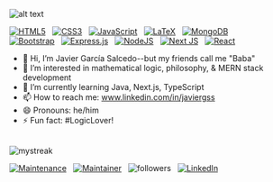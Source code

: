 ![alt text](https://github.com/JavierGSS/JavierGSS/blob/main/docs/JGS.png?raw=true)


[![HTML5](https://img.shields.io/badge/html5-%23E34F26.svg?style=for-the-badge&logo=html5&logoColor=white)](https://dev.w3.org/html5/spec-LC/) &nbsp; [![CSS3](https://img.shields.io/badge/css3-%231572B6.svg?style=for-the-badge&logo=css3&logoColor=white)](https://www.w3.org/TR/CSS/#css) &nbsp; [![JavaScript](https://img.shields.io/badge/javascript-%23323330.svg?style=for-the-badge&logo=javascript&logoColor=%23F7DF1E)](https://ecma-international.org/publications-and-standards/standards/ecma-262/) &nbsp; [![LaTeX](https://img.shields.io/badge/latex-%23008080.svg?style=for-the-badge&logo=latex&logoColor=white)](https://www.latex-project.org//) &nbsp; [![MongoDB](https://img.shields.io/badge/MongoDB-%234ea94b.svg?style=for-the-badge&logo=mongodb&logoColor=white)](https://www.mongodb.com) &nbsp; <br/> [![Bootstrap](https://img.shields.io/badge/bootstrap-%238511FA.svg?style=for-the-badge&logo=bootstrap&logoColor=white)](https://getbootstrap.com) &nbsp; [![Express.js](https://img.shields.io/badge/express.js-%23404d59.svg?style=for-the-badge&logo=express&logoColor=%2361DAFB)](https://expressjs.com) &nbsp; [![NodeJS](https://img.shields.io/badge/node.js-6DA55F?style=for-the-badge&logo=node.js&logoColor=white)](https://nodejs.org/en) &nbsp; [![Next JS](https://img.shields.io/badge/Next-black?style=for-the-badge&logo=next.js&logoColor=white)](https://nextjs.org) &nbsp; [![React](https://img.shields.io/badge/react-%2320232a.svg?style=for-the-badge&logo=react&logoColor=%2361DAFB)](https://react.dev)
<br/>

- 👋 Hi, I’m Javier García Salcedo--but my friends call me "Baba"
- 👀 I’m interested in mathematical logic, philosophy, & MERN stack development
- 🌱 I’m currently learning Java, Next.js, TypeScript
- 📫 How to reach me: www.linkedin.com/in/javiergss
- 😄 Pronouns: he/him
- ⚡ Fun fact: #LogicLover!
<br/>

<img src="https://github-readme-streak-stats.herokuapp.com/?user=madushadhanushka&theme=tokyonight" alt="mystreak"/>

[![Maintenance](https://img.shields.io/badge/Maintained%3F-yes-green.svg)](https://GitHub.com/JavierGSS) &nbsp; [![Maintainer](https://img.shields.io/badge/Maintainer-JavierGSS-blue)](https://www.linkedin.com/in/javiergss) &nbsp; <img alt="followers" src="https://img.shields.io/github/followers/JavierGSS?label=Followers&style=social"> &nbsp; <a href="https://www.linkedin.com/in/javiergss/" target="_blank"><img src="https://img.shields.io/badge/LinkedIn-%230077B5.svg?&style=flat-square&logo=linkedin&logoColor=white" alt="LinkedIn"></a>

<!---
JavierGSS/JavierGSS is a ✨ special ✨ repository because its `README.md` (this file) appears on your GitHub profile.
You can click the Preview link to take a look at your changes.
--->
